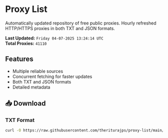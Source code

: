 # Proxy List

Automatically updated repository of free public proxies. Hourly refreshed HTTP/HTTPS proxies in both TXT and JSON formats.

**Last Updated:** `Friday 04-07-2025 13:24:14 UTC`  
**Total Proxies:** `41110`

## Features
- Multiple reliable sources
- Concurrent fetching for faster updates
- Both TXT and JSON formats
- Detailed metadata

## 📥 Download

### TXT Format
```bash
curl -O https://raw.githubusercontent.com/theriturajps/proxy-list/main/proxies.txt